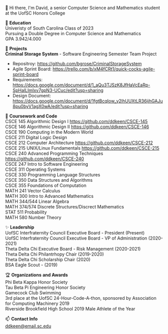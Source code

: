 👋 Hi there, I'm David, a senior Computer Science and Mathematics student at the UofSC Honors College

🏫 **Education**<br/>
Univeristy of South Carolina Class of 2023<br/>
Pursuing a Double Degree in Computer Science and Mathematics<br/>
GPA 3.942/4.000<br/>

🔭 **Projects**<br/>
**Criminal Storage System** - Software Engineering Semester Team Project
- Repositroy: https://github.com/bgrose/CriminalStorageSystem
- Agile Sprint Board: https://trello.com/b/xM4fCRt1/quick-cocks-agile-sprint-board
- Requirements: https://docs.google.com/document/d/1_aQu3TJSzK8JfHaVcEaRp-SpHalLImIxv7gpN3-UCuc/edit?usp=sharing
- Design Document: https://docs.google.com/document/d/1fgtBcqIow_y2lhUUXtLR36ijhGAJu8pu0byV1agX0wA/edit?usp=sharing

🍏 **Coursework and Code**<br/>
CSCE 145 Algorithmic Design I https://github.com/ddkeen/CSCE-145<br/>
CSCE 146 Algorithmic Design II https://github.com/ddkeen/CSCE-146<br/>
CSCE 190 Computing in the Modern World<br/>
CSCE 211 Digital Logic Design<br/>
CSCE 212 Computer Architecture https://github.com/ddkeen/CSCE-212<br/>
CSCE 215 UNIX/Linux Fundamentals https://github.com/ddkeen/CSCE-215<br/>
CSCE 240 Advanced Programming Techniques https://github.com/ddkeen/CSCE-240<br/>
CSCE 247 Intro to Software Engineering<br/>
CSCE 311 Operating Systems<br/>
CSCE 330 Programming Language Structures<br/>
CSCE 350 Data Structures and Algorithms<br/>
CSCE 355 Foundations of Computation<br/>
MATH 241 Vector Calculus<br/>
MATH 300 Intro to Advanced Mathematics<br/>
MATH 344/544 Linear Algebra<br/>
MATH 374/574 Discrete Structures/Discrect Mathematics<br/>
STAT 511 Probability<br/>
MATH 580 Number Theory

✨ **Leadership**<br/>
UofSC Interfraternity Council Executive Board - President (Present) <br/>
UofSC Interfraternity Council Executive Board - VP of Administration (2020-2021)<br/>
Theta Delta Chi Executive Board - Risk Management (2020-2021)<br/>
Theta Delta Chi Philantrhopy Chair (2019-2020)<br/>
Theta Delta Chi Scholarship Chair (2020)<br/>
BSA Eagle Scout - (2019)<br/>

🏆 **Organizations** **and Awards**<br/>
Phi Beta Kappa Honor Society <br/>
Tau Beta Pi Engineering Honor Society<br/>
Gamecock Club Swimming<br/>
3rd place at the UofSC 24-Hour-Code-A-thon, sponsored by Association for Computing Machinery 2019<br/>
Riverside Brookfield High School 2019 Male Athlete of the Year <br/>

📫 **Contact Info**<br/>
ddkeen@email.sc.edu

<!--
**ddkeen/ddkeen** is a ✨ _special_ ✨ repository because its `README.md` (this file) appears on your GitHub profile.

Here are some ideas to get you started:

- 🔭 I’m currently working on ...
- 🌱 I’m currently learning ...
- 👯 I’m looking to collaborate on ...
- 🤔 I’m looking for help with ...
- 💬 Ask me about ...
- 📫 How to reach me: ...
- 😄 Pronouns: ...
- ⚡ Fun fact: ...
-->
